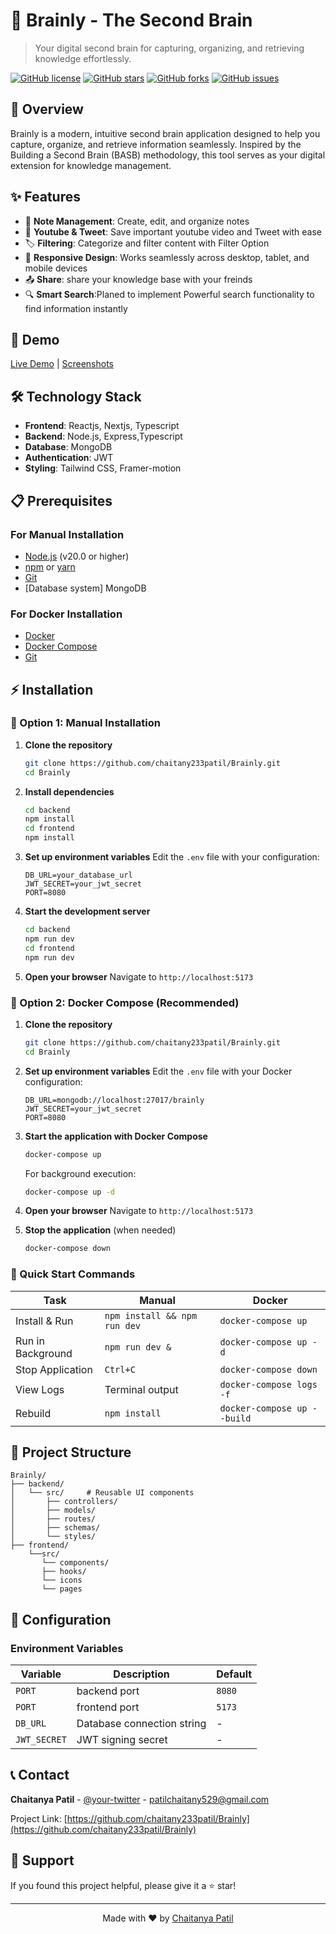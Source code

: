 # 🧠 Brainly - The Second Brain

> Your digital second brain for capturing, organizing, and retrieving knowledge effortlessly.

[![GitHub license](https://img.shields.io/github/license/chaitany233patil/Brainly)](https://github.com/chaitany233patil/Brainly/blob/main/LICENSE)
[![GitHub stars](https://img.shields.io/github/stars/chaitany233patil/Brainly)](https://github.com/chaitany233patil/Brainly/stargazers)
[![GitHub forks](https://img.shields.io/github/forks/chaitany233patil/Brainly)](https://github.com/chaitany233patil/Brainly/network)
[![GitHub issues](https://img.shields.io/github/issues/chaitany233patil/Brainly)](https://github.com/chaitany233patil/Brainly/issues)

## 🌟 Overview

Brainly is a modern, intuitive second brain application designed to help you capture, organize, and retrieve information seamlessly. Inspired by the Building a Second Brain (BASB) methodology, this tool serves as your digital extension for knowledge management.

## ✨ Features

- 📝 **Note Management**: Create, edit, and organize notes
- 📝 **Youtube & Tweet**: Save important youtube video and Tweet with ease
- 🏷️ **Filtering**: Categorize and filter content with Filter Option
- 📱 **Responsive Design**: Works seamlessly across desktop, tablet, and mobile devices
- 📤 **Share**: share your knowledge base with your freinds
- 🔍 **Smart Search**:Planed to implement Powerful search functionality to find information instantly

## 🚀 Demo

[Live Demo](https://brainly.chaitany.space) | [Screenshots](#screenshots)

## 🛠️ Technology Stack

- **Frontend**: Reactjs, Nextjs, Typescript
- **Backend**:  Node.js, Express,Typescript
- **Database**: MongoDB
- **Authentication**: JWT
- **Styling**: Tailwind CSS, Framer-motion
## 📋 Prerequisites

### For Manual Installation
- [Node.js](https://nodejs.org/) (v20.0 or higher)
- [npm](https://www.npmjs.com/) or [yarn](https://yarnpkg.com/)
- [Git](https://git-scm.com/)
- [Database system] MongoDB 

### For Docker Installation
- [Docker](https://www.docker.com/get-started)
- [Docker Compose](https://docs.docker.com/compose/install/)
- [Git](https://git-scm.com/)

## ⚡ Installation

### 🔧 Option 1: Manual Installation

1. **Clone the repository**
   ```bash
   git clone https://github.com/chaitany233patil/Brainly.git
   cd Brainly
   ```

2. **Install dependencies**
   ```bash
   cd backend
   npm install
   cd frontend
   npm install
   ```

3. **Set up environment variables**
   Edit the `.env` file with your configuration:
   ```env
   DB_URL=your_database_url
   JWT_SECRET=your_jwt_secret
   PORT=8080
   ```

5. **Start the development server**
   ```bash
   cd backend
   npm run dev
   cd frontend
   npm run dev
   ```

6. **Open your browser**
   Navigate to `http://localhost:5173`

### 🐳 Option 2: Docker Compose (Recommended)

1. **Clone the repository**
   ```bash
   git clone https://github.com/chaitany233patil/Brainly.git
   cd Brainly
   ```

2. **Set up environment variables**
   Edit the `.env` file with your Docker configuration:
   ```env
   DB_URL=mongodb://localhost:27017/brainly
   JWT_SECRET=your_jwt_secret
   PORT=8080
   ```

3. **Start the application with Docker Compose**
   ```bash
   docker-compose up
   ```
   
   For background execution:
   ```bash
   docker-compose up -d
   ```

4. **Open your browser**
   Navigate to `http://localhost:5173`

5. **Stop the application** (when needed)
   ```bash
   docker-compose down
   ```

### 🚀 Quick Start Commands

| Task | Manual | Docker |
|------|--------|--------|
| Install & Run | `npm install && npm run dev` | `docker-compose up` |
| Run in Background | `npm run dev &` | `docker-compose up -d` |
| Stop Application | `Ctrl+C` | `docker-compose down` |
| View Logs | Terminal output | `docker-compose logs -f` |
| Rebuild | `npm install` | `docker-compose up --build` |

## 📁 Project Structure

```
Brainly/
├── backend/
│   └── src/     # Reusable UI components
│       ├── controllers/         
│       ├── models/               
│       ├── routes/               
│       ├── schemas/              
│       └── styles/               
├── frontend/            
    └──src/            
       └── components/             
       ├── hooks/              
       └── icons
       └── pages
```

## 🔧 Configuration

### Environment Variables

| Variable | Description | Default |
|----------|-------------|---------|
| `PORT` | backend port | `8080` |
| `PORT` | frontend port | `5173` |
| `DB_URL` | Database connection string | - |
| `JWT_SECRET` | JWT signing secret | - |

## 📞 Contact

**Chaitanya Patil** - [@your-twitter](https://x.com/PChaitanya529) - patilchaitany529@gmail.com

Project Link: [https://github.com/chaitany233patil/Brainly](https://github.com/chaitany233patil/Brainly)

## 💖 Support

If you found this project helpful, please give it a ⭐ star!

---

<div align="center">
  Made with ❤️ by <a href="https://github.com/chaitany233patil">Chaitanya Patil</a>
</div>
